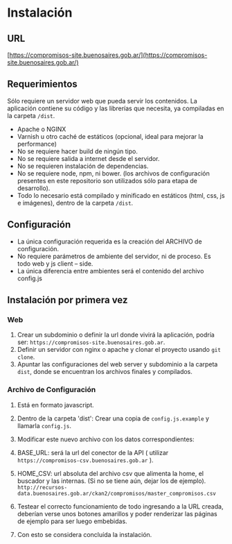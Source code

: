 # Instalación

## URL
[https://compromisos-site.buenosaires.gob.ar/](https://compromisos-site.buenosaires.gob.ar/)

## Requerimientos
Sólo requiere un servidor web que pueda servir los contenidos. La aplicación contiene su código y las librerías que necesita, ya compiladas en la carpeta `/dist`.

* Apache o NGINX
* Varnish u otro caché de estáticos (opcional, ideal para mejorar la performance)
* No se requiere hacer build de ningún tipo.
* No se requiere salida a internet desde el servidor.
* No se requieren instalación de dependencias.
* No se requiere node, npm, ni bower. (los archivos de configuración presentes en este repositorio son utilizados sólo para etapa de desarrollo).
* Todo lo necesario está compilado y minificado en estáticos (html, css, js e imágenes), dentro de la carpeta `/dist`.

## Configuración
* La única configuración requerida es la creación del ARCHIVO de configuración.
* No requiere parámetros de ambiente del servidor, ni de proceso. Es todo web y js client – side.
* La única diferencia entre ambientes será el contenido del archivo config.js

## Instalación por primera vez
### Web
1. Crear un subdominio o definir la url donde vivirá la aplicación, podría ser: `https://compromisos-site.buenosaires.gob.ar`.
2. Definir un servidor con nginx o apache y clonar el proyecto usando `git clone`.
3. Apuntar las configuraciones del web server y subdominio a la carpeta `dist`, donde se encuentran los archivos finales y compilados.

### Archivo de Configuración
1. Está en formato javascript.
2. Dentro de la carpeta 'dist': Crear una copia de `config.js.example` y llamarla `config.js`.
3. Modificar este nuevo archivo con los datos correspondientes:
  3. BASE_URL: será la url del conector de la API ( utilizar `https://compromisos-csv.buenosaires.gob.ar` ).
  3. HOME_CSV: url absoluta del archivo csv que alimenta la home, el buscador y las internas. (Si no se tiene aún, dejar los de ejemplo). `http://recursos-data.buenosaires.gob.ar/ckan2/compromisos/master_compromisos.csv`

4. Testear el correcto funcionamiento de todo ingresando a la URL creada, deberían verse unos botones amarillos y poder renderizar las páginas de ejemplo para ser luego embebidas.

5. Con esto se considera concluída la instalación.


